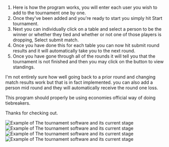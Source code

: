 1. Here is how the program works, you will enter each user you wish to add to the tournament one by one. 
2. Once they've been added and you're ready to start you simply hit Start tournament.
3. Next you can individually click on a table and select a person to be the winner or whether they tied and whether or not one of those players is dropping, Select submit match.
4. Once you have done this for each table you can now hit submit round results and it will automatically take you to the next round.
5. Once you have gone through all of the rounds it will tell you that the tournament is not finished and then you may click on the button to view standings.

I'm not entirely sure how well going back to a prior round and changing match results work but that is in fact implemented.
you can also add a person mid round and they will automatically receive the round one loss.

This program should properly be using economies official way of doing tiebreakers. 

Thanks for checking out.




![Example of The tournament software and its current stage](https://i.imgur.com/y6Eruab.png)
![Example of The tournament software and its current stage](https://i.imgur.com/WYrnz5T.png)
![Example of The tournament software and its current stage](https://i.imgur.com/BoWtZuo.png)
![Example of The tournament software and its current stage](https://i.imgur.com/cgRNzIB.png)
